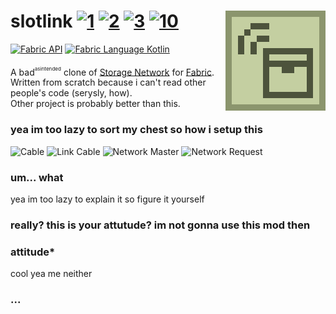 # slotlink [![1][1]][6]  [![2][2]][4]  [![3][3]][5] [![10][10]][11] <img src="src/main/resources/assets/slotlink/icon.png" align="right"/>

[![Fabric API](https://images2.imgbox.com/8e/38/bfInI5qv_o.png)][8] [![Fabric Language Kotlin](https://images2.imgbox.com/e6/72/9pHQB5ZC_o.png)][9]

A bad<sup><sup><sub>asintended</sub></sup></sup> clone of [Storage Network](https://github.com/Lothrazar/Storage-Network) for [Fabric](https://fabricmc.net/).   
Written from scratch because i can't read other people's code (serysly, how).   
Other project is probably better than this.

### yea im too lazy to sort my chest so how i setup this
![Cable](https://images2.imgbox.com/a4/18/pCq7E56X_o.png)
![Link Cable](https://images2.imgbox.com/0b/4d/TDAhSZqx_o.png)
![Network Master](https://images2.imgbox.com/77/b3/CTNiiKTE_o.png)
![Network Request](https://images2.imgbox.com/49/d4/NdQCWm0y_o.png)

### um... what
yea im too lazy to explain it so figure it yourself

### really? this is your attutude? im not gonna use this mod then
### attitude*
cool yea me neither

### ...

[1]: https://img.shields.io/badge/minecraft-1.15+-brightgreen
[2]: https://img.shields.io/badge/loader-Fabric-blue
[3]: https://img.shields.io/badge/code_quality-F-red
[4]: https://fabricmc.net
[5]: https://git.io/code-quality
[6]: https://minecraft.net
[7]: src/main/resources/assets/storagenetworks/icon.png
[8]: https://www.curseforge.com/minecraft/mc-mods/fabric-api
[9]: https://www.curseforge.com/minecraft/mc-mods/fabric-language-kotlin
[10]: http://cf.way2muchnoise.eu/full_slotlink_downloads.svg
[11]: https://www.curseforge.com/minecraft/mc-mods/slotlink
